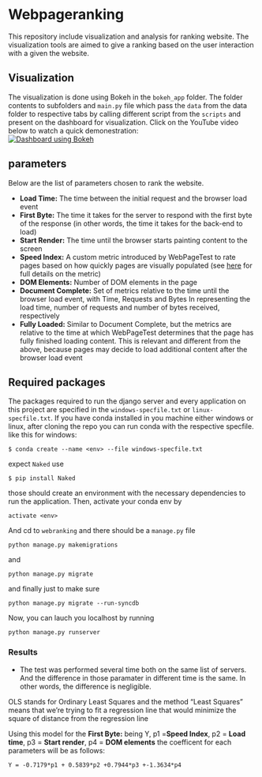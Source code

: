# Webpageranking
This repository include visualization and analysis for ranking website. The visualization tools are aimed to give a ranking based on the user interaction with a given the website.

## Visualization
The visualization is done using Bokeh in the ```bokeh_app``` folder. The folder contents to subfolders and `main.py` file which pass the ```data``` from the data folder to respective tabs by calling different script from the ```scripts``` and present on the dashboard for visualization. Click on the YouTube video below to watch a quick demonestration:  
[![Dashboard using Bokeh](https://img.youtube.com/vi/8QJlC4n9W-Y/0.jpg)](https://www.youtube.com/watch?v=yxDvyyUQoUI&t=100s)

<!-- https://www.youtube.com/watch?v=8QJlC4n9W-Y -->

## parameters
Below are the list of parameters chosen to rank the website.

- **Load Time:** The time between the initial request and the browser load event
- **First Byte:** The time it takes for the server to respond with the first byte of the response (in other words, the time it takes for the back-end to load)
- **Start Render:** The time until the browser starts painting content to the screen
- **Speed Index:** A custom metric introduced by WebPageTest to rate pages based on how quickly pages are visually populated (see [here](https://sites.google.com/a/webpagetest.org/docs/using-webpagetest/metrics/speed-index) for full details on the metric)
- **DOM Elements:** Number of DOM elements in the page
- **Document Complete:** Set of metrics relative to the time until the browser load event, with Time, Requests and Bytes In representing the load time, number of requests and number of bytes received, respectively
- **Fully Loaded:** Similar to Document Complete, but the metrics are relative to the time at which WebPageTest determines that the page has fully finished loading content. This is relevant and different from the above, because pages may decide to load additional content after the browser load event

## Required packages

The packages required to run the django server and every application on this project are specified in the `windows-specfile.txt` or `linux-specfile.txt`. If you have conda installed in you machine either windows or linux, after cloning the repo you can run conda with the respective specfile. like this for windows:

```
$ conda create --name <env> --file windows-specfile.txt
```
expect `Naked` use
```
$ pip install Naked
```
those should create an environment with the necessary dependencies to run the application. Then, activate your conda env by
```
activate <env>
```
And cd to `webranking` and there should be a `manage.py` file
```
python manage.py makemigrations
```
and
```
python manage.py migrate
```
and finally just to make sure
```
python manage.py migrate --run-syncdb
```
Now, you can lauch you localhost by running
```
python manage.py runserver
```

### Results 
- The test was performed several time both on the same list of servers. And the difference in those paramater in different time is the same. In other words, the difference is negligible.

OLS stands for Ordinary Least Squares and the method “Least Squares” means that we’re trying to fit a regression line that would minimize the square of distance from the regression line

Using this model for the **First Byte:** being Y, p1 =**Speed Index**, p2 = **Load time**, p3 = **Start render**, p4 = **DOM elements**
the coefficent for each parameters will be as follows:
```
Y = -0.7179*p1 + 0.5839*p2 +0.7944*p3 +-1.3634*p4
```

<!-- to table creating  -->
<!-- python manage.py migrate --run-syncdb -->

<!-- the normalized data is missing web name column -->

<!-- ### Comments on Beta release
- Allow the sure to have a side by side view. (https://hub.mybinder.org/user/bokeh-bokeh-notebooks-1zde6jyk/notebooks/tutorial/11%20-%20Running%20Bokeh%20Applictions.ipynb#Directory-Format-Apps-and-Templates)
(https://github.com/bokeh/bokeh/blob/master/examples/app/dash/main.py)
- Give meaningful naming conventions
- Keep consistence across different views  
- While selecting and de-selecting the parameters the x-axis must adjust
- Table view (should be called Detail) has to include all the parameters and their actual values

https://groups.google.com/a/continuum.io/d/msg/bokeh/7T61s6gQyW4/SzHXHSKmAQAJ
 -->
